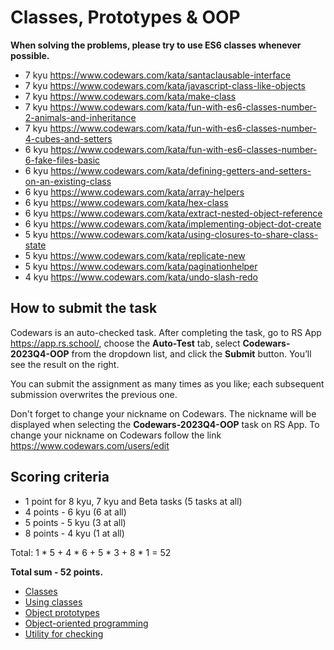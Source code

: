 # Classes, Prototypes & OOP

**When solving the problems, please try to use ES6 classes whenever possible.**

- 7 kyu https://www.codewars.com/kata/santaclausable-interface
- 7 kyu https://www.codewars.com/kata/javascript-class-like-objects
- 7 kyu https://www.codewars.com/kata/make-class
- 7 kyu https://www.codewars.com/kata/fun-with-es6-classes-number-2-animals-and-inheritance
- 7 kyu https://www.codewars.com/kata/fun-with-es6-classes-number-4-cubes-and-setters
- 6 kyu https://www.codewars.com/kata/fun-with-es6-classes-number-6-fake-files-basic
- 6 kyu https://www.codewars.com/kata/defining-getters-and-setters-on-an-existing-class
- 6 kyu https://www.codewars.com/kata/array-helpers
- 6 kyu https://www.codewars.com/kata/hex-class
- 6 kyu https://www.codewars.com/kata/extract-nested-object-reference
- 6 kyu https://www.codewars.com/kata/implementing-object-dot-create
- 5 kyu https://www.codewars.com/kata/using-closures-to-share-class-state
- 5 kyu https://www.codewars.com/kata/replicate-new
- 5 kyu https://www.codewars.com/kata/paginationhelper
- 4 kyu https://www.codewars.com/kata/undo-slash-redo

## How to submit the task

Codewars is an auto-checked task.
After completing the task, go to RS App https://app.rs.school/, choose the **Auto-Test** tab, select **Codewars-2023Q4-OOP** from the dropdown list, and click the **Submit** button. You’ll see the result on the right.

You can submit the assignment as many times as you like; each subsequent submission overwrites the previous one.

Don't forget to change your nickname on Codewars. The nickname will be displayed when selecting the **Codewars-2023Q4-OOP** task on RS App. To change your nickname on Codewars follow the link https://www.codewars.com/users/edit

## Scoring criteria

- 1 point for 8 kyu, 7 kyu and Beta tasks (5 tasks at all)
- 4 points - 6 kyu (6 at all)
- 5 points - 5 kyu (3 at all)
- 8 points - 4 kyu (1 at all)

Total: 1 \* 5 + 4 \* 6 + 5 \* 3 + 8 \* 1 = 52

**Total sum - 52 points.**
- [Classes](https://developer.mozilla.org/en-US/docs/Web/JavaScript/Reference/Classes)
- [Using classes](https://developer.mozilla.org/en-US/docs/Web/JavaScript/Guide/Using_classes)
- [Object prototypes](https://developer.mozilla.org/en-US/docs/Learn/JavaScript/Objects/Object_prototypes)
- [Object-oriented programming](https://developer.mozilla.org/en-US/docs/Learn/JavaScript/Objects/Object-oriented_programming)
- [Utility for checking](https://lidachk.github.io/codewars-check/)
